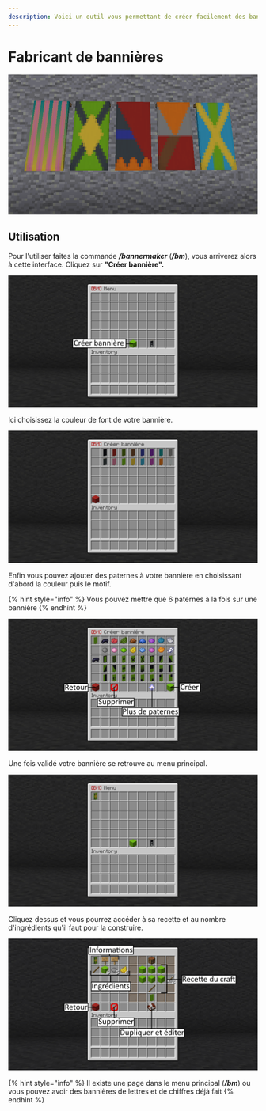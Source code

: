 ```yaml
---
description: Voici un outil vous permettant de créer facilement des bannières
---
```


# Fabricant de bannières



![](../.gitbook/assets/2019-09-22_08.15.55.png)

## Utilisation

Pour l'utiliser faites la commande _**/bannermaker**_ \(_**/bm**_\), vous arriverez alors à cette interface. Cliquez sur **"Créer bannière".**

![](../.gitbook/assets/1.png)

Ici choisissez la couleur de font de votre bannière.

![](../.gitbook/assets/2019-09-22_08.10.51.png)

Enfin vous pouvez ajouter des paternes à votre bannière en choisissant d'abord la couleur puis le motif.

{% hint style="info" %}
Vous pouvez mettre que 6 paternes à la fois sur une bannière
{% endhint %}

![](../.gitbook/assets/3.png)

Une fois validé votre bannière se retrouve au menu principal.

![](../.gitbook/assets/2019-09-22_08.11.42.png)

Cliquez dessus et vous pourrez accéder à sa recette et au nombre d'ingrédients qu'il faut pour la construire.

![](../.gitbook/assets/5.png)

{% hint style="info" %}
Il existe une page dans le menu principal \(_**/bm**_\) ou vous pouvez avoir des bannières de lettres et de chiffres déjà fait
{% endhint %}



